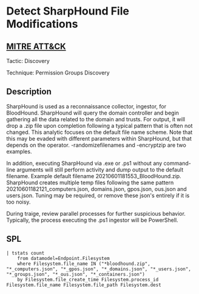 # Detect SharpHound File Modifications

## [MITRE ATT&CK](https://attack.mitre.org/techniques/T1069/)
Tactic: Discovery

Technique: Permission Groups Discovery

## Description
SharpHound is used as a reconnaissance collector, ingestor, for BloodHound. SharpHound will query the domain controller and begin gathering all the data related to the domain and trusts. For output, it will drop a .zip file upon completion following a typical pattern that is often not changed. This analytic focuses on the default file name scheme. Note that this may be evaded with different parameters within SharpHound, but that depends on the operator. -randomizefilenames and -encryptzip are two examples.

In addition, executing SharpHound via .exe or .ps1 without any command-line arguments will still perform activity and dump output to the default filename. Example default filename 20210601181553_BloodHound.zip. SharpHound creates multiple temp files following the same pattern 20210601182121_computers.json, domains.json, gpos.json, ous.json and users.json. Tuning may be required, or remove these json's entirely if it is too noisy.

During traige, review parallel processes for further suspicious behavior. Typically, the process executing the .ps1 ingestor will be PowerShell.

## SPL
```spl
| tstats count 
    from datamodel=Endpoint.Filesystem 
    where Filesystem.file_name IN ("*bloodhound.zip", "*_computers.json", "*_gpos.json", "*_domains.json", "*_users.json", "*_groups.json", "*_ous.json", "*_containers.json") 
    by Filesystem.file_create_time Filesystem.process_id Filesystem.file_name Filesystem.file_path Filesystem.dest
```
